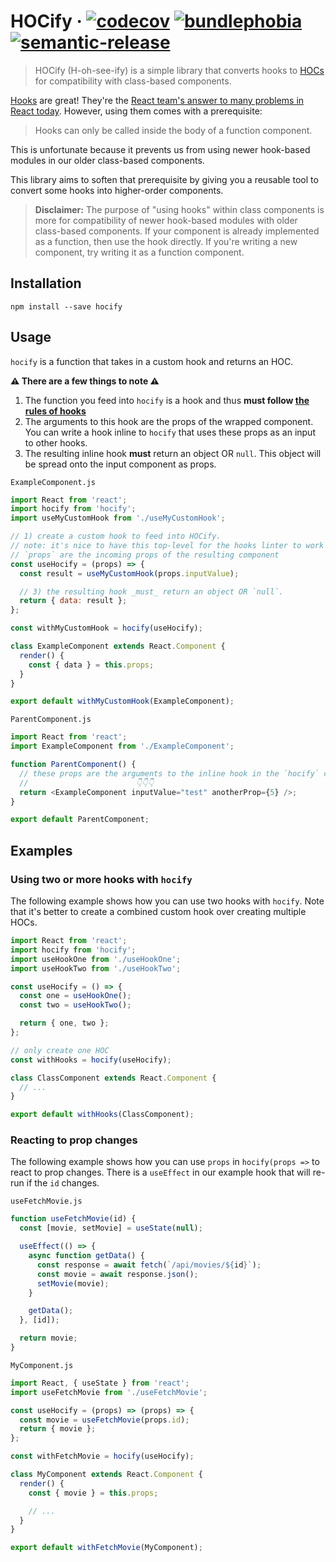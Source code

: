 # HOCify · [![codecov](https://codecov.io/gh/ricokahler/hocify/branch/master/graph/badge.svg)](https://codecov.io/gh/ricokahler/hocify) [![bundlephobia](https://badgen.net/bundlephobia/minzip/hocify)](https://bundlephobia.com/result?p=hocify) [![semantic-release](https://img.shields.io/badge/%20%20%F0%9F%93%A6%F0%9F%9A%80-semantic--release-e10079.svg)](https://github.com/semantic-release/semantic-release)

> HOCify (H-oh-see-ify) is a simple library that converts hooks to [HOCs](https://reactjs.org/docs/higher-order-components.html) for compatibility with class-based components.

[Hooks](https://reactjs.org/docs/hooks-intro.html) are great! They're the [React team's answer to many problems in React today](https://youtu.be/dpw9EHDh2bM?t=757). However, using them comes with a prerequisite:

> Hooks can only be called inside the body of a function component.

This is unfortunate because it prevents us from using newer hook-based modules in our older class-based components.

This library aims to soften that prerequisite by giving you a reusable tool to convert some hooks into higher-order components.

> **Disclaimer:** The purpose of "using hooks" within class components is more for compatibility of newer hook-based modules with older class-based components. If your component is already implemented as a function, then use the hook directly. If you're writing a new component, try writing it as a function component.

## Installation

```
npm install --save hocify
```

## Usage

`hocify` is a function that takes in a custom hook and returns an HOC.

**⚠️️ There are a few things to note ️️️️️️⚠️**

1. The function you feed into `hocify` is a hook and thus **must follow [the rules of hooks](https://reactjs.org/docs/hooks-rules.html)**
2. The arguments to this hook are the props of the wrapped component. You can write a hook inline to `hocify` that uses these props as an input to other hooks.
3. The resulting inline hook **must** return an object OR `null`. This object will be spread onto the input component as props.

`ExampleComponent.js`

```js
import React from 'react';
import hocify from 'hocify';
import useMyCustomHook from './useMyCustomHook';

// 1) create a custom hook to feed into HOCify.
// note: it's nice to have this top-level for the hooks linter to work correctly
// `props` are the incoming props of the resulting component
const useHocify = (props) => {
  const result = useMyCustomHook(props.inputValue);

  // 3) the resulting hook _must_ return an object OR `null`.
  return { data: result };
};

const withMyCustomHook = hocify(useHocify);

class ExampleComponent extends React.Component {
  render() {
    const { data } = this.props;
  }
}

export default withMyCustomHook(ExampleComponent);
```

`ParentComponent.js`

```js
import React from 'react';
import ExampleComponent from './ExampleComponent';

function ParentComponent() {
  // these props are the arguments to the inline hook in the `hocify` call above
  //                        👇👇👇
  return <ExampleComponent inputValue="test" anotherProp={5} />;
}

export default ParentComponent;
```

## Examples

### Using two or more hooks with `hocify`

The following example shows how you can use two hooks with `hocify`. Note that it's better to create a combined custom hook over creating multiple HOCs.

```js
import React from 'react';
import hocify from 'hocify';
import useHookOne from './useHookOne';
import useHookTwo from './useHookTwo';

const useHocify = () => {
  const one = useHookOne();
  const two = useHookTwo();

  return { one, two };
};

// only create one HOC
const withHooks = hocify(useHocify);

class ClassComponent extends React.Component {
  // ...
}

export default withHooks(ClassComponent);
```

### Reacting to prop changes

The following example shows how you can use `props` in `hocify(props =>` to react to prop changes. There is a `useEffect` in our example hook that will re-run if the `id` changes.

`useFetchMovie.js`

```js
function useFetchMovie(id) {
  const [movie, setMovie] = useState(null);

  useEffect(() => {
    async function getData() {
      const response = await fetch(`/api/movies/${id}`);
      const movie = await response.json();
      setMovie(movie);
    }

    getData();
  }, [id]);

  return movie;
}
```

`MyComponent.js`

```js
import React, { useState } from 'react';
import useFetchMovie from './useFetchMovie';

const useHocify = (props) => (props) => {
  const movie = useFetchMovie(props.id);
  return { movie };
};

const withFetchMovie = hocify(useHocify);

class MyComponent extends React.Component {
  render() {
    const { movie } = this.props;

    // ...
  }
}

export default withFetchMovie(MyComponent);
```
